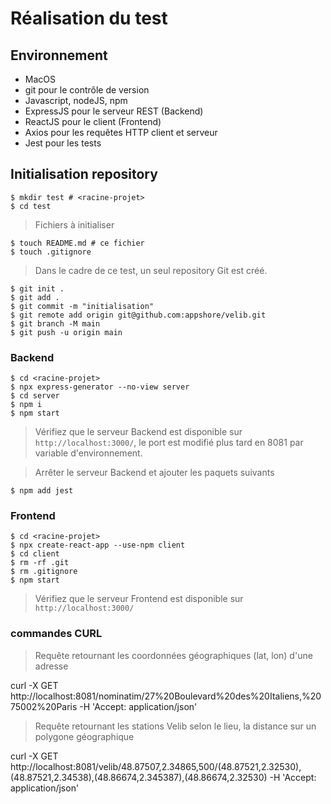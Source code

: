 # Réalisation du test

## Environnement
* MacOS
* git pour le contrôle de version
* Javascript, nodeJS, npm
* ExpressJS pour le serveur REST (Backend)
* ReactJS pour le client (Frontend)
* Axios pour les requêtes HTTP client et serveur
* Jest pour les tests

## Initialisation repository
    $ mkdir test # <racine-projet>
    $ cd test
 
> Fichiers à initialiser

    $ touch README.md # ce fichier
    $ touch .gitignore

> Dans le cadre de ce test, un seul repository Git est créé. 

    $ git init .
    $ git add .
    $ git commit -m "initialisation"
    $ git remote add origin git@github.com:appshore/velib.git
    $ git branch -M main
    $ git push -u origin main

### Backend
    $ cd <racine-projet>
    $ npx express-generator --no-view server 
    $ cd server
    $ npm i
    $ npm start

> Vérifiez que le serveur Backend est disponible sur `http://localhost:3000/`, le port est modifié plus tard en 8081 par variable d'environnement.

> Arrêter le serveur Backend et ajouter les paquets suivants

    $ npm add jest

### Frontend
    $ cd <racine-projet>
    $ npx create-react-app --use-npm client 
    $ cd client
    $ rm -rf .git
    $ rm .gitignore
    $ npm start

> Vérifiez que le serveur Frontend est disponible sur `http://localhost:3000/`

### commandes CURL

> Requête retournant les coordonnées géographiques (lat, lon) d'une adresse

curl -X GET http://localhost:8081/nominatim/27%20Boulevard%20des%20Italiens,%2075002%20Paris -H 'Accept: application/json'


> Requête retournant les stations Velib selon le lieu, la distance sur un polygone géographique

curl -X GET http://localhost:8081/velib/48.87507,2.34865,500/(48.87521,2.32530),(48.87521,2.34538),(48.86674,2.345387),(48.86674,2.32530) -H 'Accept: application/json'

